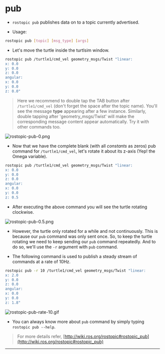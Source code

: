 # pub

- `rostopic pub` publishes data on to a topic currently advertised. 

- Usage:
```bash
rostopic pub [topic] [msg_type] [args]
```

- Let's move the turtle inside the turtlsim window.

```bash
rostopic pub /turtle1/cmd_vel geometry_msgs/Twist "linear:
x: 0.0 
y: 0.0
z: 0.0
angular:
x: 0.0
y: 0.0
z: 0.0"
```

> Here we recommend to double tap the TAB button after `/turtle1/cmd_vel` (don't forget the space after the topic name). You'll see the message **type** appearing after a few instance. Similarly, double tapping after 'geometry_msgs/Twist' will make the corresponding message content appear automatically. Try it with other commands too.

![rostopic-pub-0.png](./ROS_Basics_with_Turtlesim/ROS_Communication/ROS_Topics/command_rostopic/rostopic-pub-0.png)

- Now that we have the complete blank (with all _constants_ as zeros) pub command for `/turtle1/cmd_vel`, let's rotate it about its z-axis (Yep! the Omega variable).

```bash
rostopic pub /turtle1/cmd_vel geometry_msgs/Twist "linear:
x: 0.0 
y: 0.0
z: 0.0
angular:
x: 0.0
y: 0.0
z: 0.5
```

- After executing the above command you will see the turtle rotating clockwise. 

![rostopic-pub-0.5.png](./ROS_Basics_with_Turtlesim/ROS_Communication/ROS_Topics/command_rostopic/rostopic-pub-0.5.png)

- However, the turtle only rotated for a while and not continuously. This is because our `pub` command was only sent once. So, to keep the turtle rotating we need to keep sending our `pub` command repeatedly. And to do so, we'll use the `-r` argument with `pub` command.

- The following command is used to publish a steady stream of commands at a rate of 10Hz.

```bash
rostopic pub -r 10 /turtle1/cmd_vel geometry_msgs/Twist "linear:
x: 2.0
y: 0.0
z: 0.0
angular:
x: 0.0
y: 0.0
z: 1.8"
```

![rostopic-pub-rate-10.gif](./ROS_Basics_with_Turtlesim/ROS_Communication/ROS_Topics/command_rostopic/rostopic-pub-rate-10.gif)

- You can always know more about `pub` command by simply typing `rostopic pub --help`.

> For more details refer, [http://wiki.ros.org/rostopic#rostopic_pub](http://wiki.ros.org/rostopic#rostopic_pub)

---